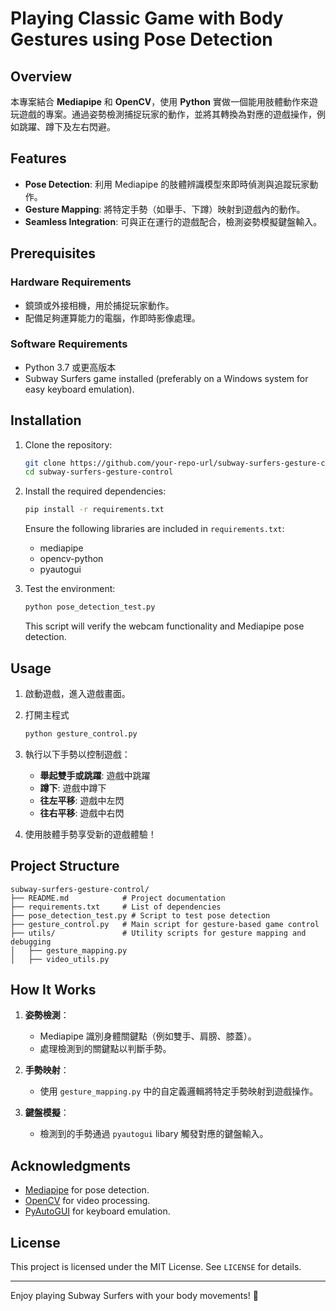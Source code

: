 # Playing Classic Game with Body Gestures using Pose Detection

## Overview
本專案結合 **Mediapipe** 和 **OpenCV**，使用 **Python** 實做一個能用肢體動作來遊玩遊戲的專案。通過姿勢檢測捕捉玩家的動作，並將其轉換為對應的遊戲操作，例如跳躍、蹲下及左右閃避。

## Features
- **Pose Detection**: 利用 Mediapipe 的肢體辨識模型來即時偵測與追蹤玩家動作。
- **Gesture Mapping**: 將特定手勢（如舉手、下蹲）映射到遊戲內的動作。
- **Seamless Integration**: 可與正在運行的遊戲配合，檢測姿勢模擬鍵盤輸入。

## Prerequisites
### Hardware Requirements
- 鏡頭或外接相機，用於捕捉玩家動作。
- 配備足夠運算能力的電腦，作即時影像處理。

### Software Requirements
- Python 3.7 或更高版本
- Subway Surfers game installed (preferably on a Windows system for easy keyboard emulation).

## Installation
1. Clone the repository:
   ```bash
   git clone https://github.com/your-repo-url/subway-surfers-gesture-control.git
   cd subway-surfers-gesture-control
   ```

2. Install the required dependencies:
   ```bash
   pip install -r requirements.txt
   ```

   Ensure the following libraries are included in `requirements.txt`:
   - mediapipe
   - opencv-python
   - pyautogui

3. Test the environment:
   ```bash
   python pose_detection_test.py
   ```
   This script will verify the webcam functionality and Mediapipe pose detection.

## Usage
1. 啟動遊戲，進入遊戲畫面。
2. 打開主程式
   ```bash
   python gesture_control.py
   ```
3. 執行以下手勢以控制遊戲：
   - **舉起雙手或跳躍**: 遊戲中跳躍
   - **蹲下**: 遊戲中蹲下
   - **往左平移**: 遊戲中左閃
   - **往右平移**: 遊戲中右閃

4. 使用肢體手勢享受新的遊戲體驗！

## Project Structure
```
subway-surfers-gesture-control/
├── README.md            # Project documentation
├── requirements.txt     # List of dependencies
├── pose_detection_test.py # Script to test pose detection
├── gesture_control.py   # Main script for gesture-based game control
├── utils/               # Utility scripts for gesture mapping and debugging
│   ├── gesture_mapping.py
│   ├── video_utils.py
```

## How It Works
1. **姿勢檢測**：
   - Mediapipe 識別身體關鍵點（例如雙手、肩膀、膝蓋）。
   - 處理檢測到的關鍵點以判斷手勢。

2. **手勢映射**：
   - 使用 `gesture_mapping.py` 中的自定義邏輯將特定手勢映射到遊戲操作。

3. **鍵盤模擬**：
   - 檢測到的手勢通過 `pyautogui` libary 觸發對應的鍵盤輸入。

## Acknowledgments
- [Mediapipe](https://google.github.io/mediapipe/) for pose detection.
- [OpenCV](https://opencv.org/) for video processing.
- [PyAutoGUI](https://pyautogui.readthedocs.io/) for keyboard emulation.

## License
This project is licensed under the MIT License. See `LICENSE` for details.

---

Enjoy playing Subway Surfers with your body movements! 🚀
